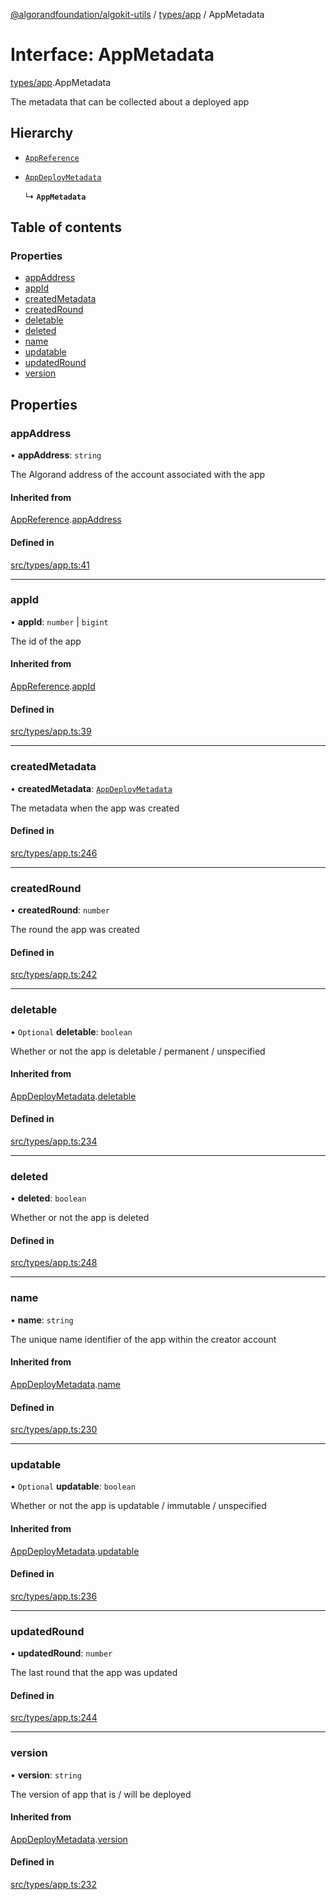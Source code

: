 [@algorandfoundation/algokit-utils](../index.md) / [types/app](../modules/types_app.md) / AppMetadata

# Interface: AppMetadata

[types/app](../modules/types_app.md).AppMetadata

The metadata that can be collected about a deployed app

## Hierarchy

- [`AppReference`](types_app.AppReference.md)

- [`AppDeployMetadata`](types_app.AppDeployMetadata.md)

  ↳ **`AppMetadata`**

## Table of contents

### Properties

- [appAddress](types_app.AppMetadata.md#appaddress)
- [appId](types_app.AppMetadata.md#appid)
- [createdMetadata](types_app.AppMetadata.md#createdmetadata)
- [createdRound](types_app.AppMetadata.md#createdround)
- [deletable](types_app.AppMetadata.md#deletable)
- [deleted](types_app.AppMetadata.md#deleted)
- [name](types_app.AppMetadata.md#name)
- [updatable](types_app.AppMetadata.md#updatable)
- [updatedRound](types_app.AppMetadata.md#updatedround)
- [version](types_app.AppMetadata.md#version)

## Properties

### appAddress

• **appAddress**: `string`

The Algorand address of the account associated with the app

#### Inherited from

[AppReference](types_app.AppReference.md).[appAddress](types_app.AppReference.md#appaddress)

#### Defined in

[src/types/app.ts:41](https://github.com/algorandfoundation/algokit-utils-ts/blob/main/src/types/app.ts#L41)

___

### appId

• **appId**: `number` \| `bigint`

The id of the app

#### Inherited from

[AppReference](types_app.AppReference.md).[appId](types_app.AppReference.md#appid)

#### Defined in

[src/types/app.ts:39](https://github.com/algorandfoundation/algokit-utils-ts/blob/main/src/types/app.ts#L39)

___

### createdMetadata

• **createdMetadata**: [`AppDeployMetadata`](types_app.AppDeployMetadata.md)

The metadata when the app was created

#### Defined in

[src/types/app.ts:246](https://github.com/algorandfoundation/algokit-utils-ts/blob/main/src/types/app.ts#L246)

___

### createdRound

• **createdRound**: `number`

The round the app was created

#### Defined in

[src/types/app.ts:242](https://github.com/algorandfoundation/algokit-utils-ts/blob/main/src/types/app.ts#L242)

___

### deletable

• `Optional` **deletable**: `boolean`

Whether or not the app is deletable / permanent / unspecified

#### Inherited from

[AppDeployMetadata](types_app.AppDeployMetadata.md).[deletable](types_app.AppDeployMetadata.md#deletable)

#### Defined in

[src/types/app.ts:234](https://github.com/algorandfoundation/algokit-utils-ts/blob/main/src/types/app.ts#L234)

___

### deleted

• **deleted**: `boolean`

Whether or not the app is deleted

#### Defined in

[src/types/app.ts:248](https://github.com/algorandfoundation/algokit-utils-ts/blob/main/src/types/app.ts#L248)

___

### name

• **name**: `string`

The unique name identifier of the app within the creator account

#### Inherited from

[AppDeployMetadata](types_app.AppDeployMetadata.md).[name](types_app.AppDeployMetadata.md#name)

#### Defined in

[src/types/app.ts:230](https://github.com/algorandfoundation/algokit-utils-ts/blob/main/src/types/app.ts#L230)

___

### updatable

• `Optional` **updatable**: `boolean`

Whether or not the app is updatable / immutable / unspecified

#### Inherited from

[AppDeployMetadata](types_app.AppDeployMetadata.md).[updatable](types_app.AppDeployMetadata.md#updatable)

#### Defined in

[src/types/app.ts:236](https://github.com/algorandfoundation/algokit-utils-ts/blob/main/src/types/app.ts#L236)

___

### updatedRound

• **updatedRound**: `number`

The last round that the app was updated

#### Defined in

[src/types/app.ts:244](https://github.com/algorandfoundation/algokit-utils-ts/blob/main/src/types/app.ts#L244)

___

### version

• **version**: `string`

The version of app that is / will be deployed

#### Inherited from

[AppDeployMetadata](types_app.AppDeployMetadata.md).[version](types_app.AppDeployMetadata.md#version)

#### Defined in

[src/types/app.ts:232](https://github.com/algorandfoundation/algokit-utils-ts/blob/main/src/types/app.ts#L232)
